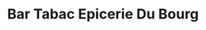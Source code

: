 ---
title: "Bar Tabac Epicerie Du Bourg"
url: /le-lesme/bar-tabac-epicerie-du-bourg/
shop: commodité
---